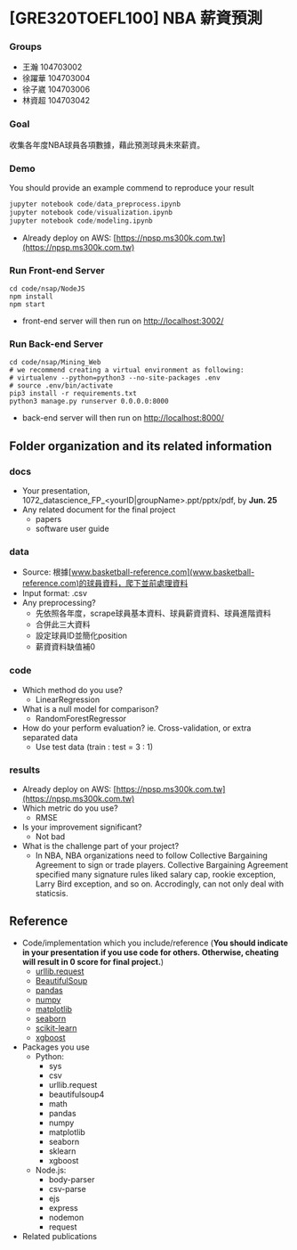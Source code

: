 # [GRE320TOEFL100] NBA 薪資預測

### Groups
* 王瀚 104703002
* 徐躍華 104703004
* 徐子崴 104703006
* 林資超 104703042

### Goal
收集各年度NBA球員各項數據，藉此預測球員未來薪資。

### Demo 
You should provide an example commend to reproduce your result
```Python
jupyter notebook code/data_preprocess.ipynb
jupyter notebook code/visualization.ipynb
jupyter notebook code/modeling.ipynb
```
* Already deploy on AWS: [https://npsp.ms300k.com.tw](https://npsp.ms300k.com.tw)

### Run Front-end Server
```Shell
cd code/nsap/NodeJS
npm install
npm start
```
* front-end server will then run on [http://localhost:3002/](http://localhost:3002/)

### Run Back-end Server
```Shell
cd code/nsap/Mining_Web
# we recommend creating a virtual environment as following:
# virtualenv --python=python3 --no-site-packages .env
# source .env/bin/activate
pip3 install -r requirements.txt
python3 manage.py runserver 0.0.0.0:8000
```
* back-end server will then run on [http://localhost:8000/](http://localhost:8000/)

## Folder organization and its related information

### docs
* Your presentation, 1072_datascience_FP_<yourID|groupName>.ppt/pptx/pdf, by **Jun. 25**
* Any related document for the final project
  * papers
  * software user guide

### data

* Source: 根據[www.basketball-reference.com](www.basketball-reference.com)的球員資料，爬下並前處理資料
* Input format: .csv
* Any preprocessing?
  * 先依照各年度，scrape球員基本資料、球員薪資資料、球員進階資料
  * 合併此三大資料
  * 設定球員ID並簡化position
  * 薪資資料缺值補0

### code

* Which method do you use?
  * LinearRegression
* What is a null model for comparison?
  * RandomForestRegressor
* How do your perform evaluation? ie. Cross-validation, or extra separated data
  * Use test data (train : test = 3 : 1)

### results

* Already deploy on AWS: [https://npsp.ms300k.com.tw](https://npsp.ms300k.com.tw)
* Which metric do you use?
  * RMSE
* Is your improvement significant?
  * Not bad
* What is the challenge part of your project?
  * In NBA, NBA organizations need to follow Collective Bargaining Agreement to sign or trade players. Collective Bargaining Agreement specified many signature rules liked salary cap, rookie exception, Larry Bird exception, and so on. Accrodingly, can not only deal with staticsis.

## Reference
* Code/implementation which you include/reference (__You should indicate in your presentation if you use code for others. Otherwise, cheating will result in 0 score for final project.__)
  * [urllib.request](https://docs.python.org/3/library/urllib.request.html)
  * [BeautifulSoup](https://www.crummy.com/software/BeautifulSoup/bs4/doc/)
  * [pandas](https://pandas.pydata.org/pandas-docs/stable/)
  * [numpy](https://docs.scipy.org/doc/numpy/reference/)
  * [matplotlib](https://matplotlib.org/3.1.0/contents.html)
  * [seaborn](https://seaborn.pydata.org/)
  * [scikit-learn](https://scikit-learn.org/stable/documentation.html)
  * [xgboost](https://xgboost.readthedocs.io/en/latest/)
* Packages you use
  * Python:
    * sys
    * csv
    * urllib.request
    * beautifulsoup4
    * math
    * pandas
    * numpy
    * matplotlib
    * seaborn
    * sklearn
    * xgboost
  * Node.js:
    * body-parser
    * csv-parse
    * ejs
    * express
    * nodemon
    * request
* Related publications


